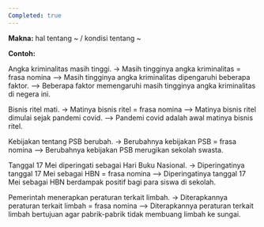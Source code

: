 ```yaml
---
Completed: true
---
```


**Makna:** hal tentang \~ / kondisi tentang \~

**Contoh:**

Angka kriminalitas masih tinggi.
-> Masih tingginya angka kriminalitas = frasa nomina
--> Masih tingginya angka kriminalitas dipengaruhi beberapa faktor.
--> Beberapa faktor memengaruhi masih tingginya angka kriminalitas di negera ini.

Bisnis ritel mati.
-> Matinya bisnis ritel = frasa nomina
--> Matinya bisnis ritel dimulai sejak pandemi covid.
--> Pandemi covid adalah awal matinya bisnis ritel.

Kebijakan tentang PSB berubah.
-> Berubahnya kebijakan PSB = frasa nomina
--> Berubahnya kebijakan PSB merugikan sekolah swasta.

Tanggal 17 Mei diperingati sebagai Hari Buku Nasional.
-> Diperingatinya tanggal 17 Mei sebagai HBN = frasa nomina
--> Diperingatinya tanggal 17 Mei sebagai HBN berdampak positif bagi para siswa di sekolah.

Pemerintah menerapkan peraturan terkait limbah.
-> Diterapkannya peraturan terkait limbah = frasa nomina
--> Diterapkannya peraturan terkait limbah bertujuan agar pabrik-pabrik tidak membuang limbah ke sungai.
